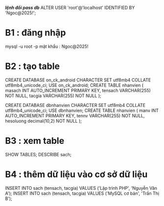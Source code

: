 **_lệnh đổi pass db_**
ALTER USER 'root'@'localhost' IDENTIFIED BY 'Ngoc@2025!';

# B1 : đăng nhập

mysql -u root -p
mật khẩu : Ngoc@2025!

# B2 : tạo table

CREATE DATABASE on_ck_android CHARACTER SET utf8mb4 COLLATE utf8mb4_unicode_ci;
USE on_ck_android;
CREATE TABLE nhanvien (
masach INT AUTO_INCREMENT PRIMARY KEY,
tensach VARCHAR(255) NOT NULL,
tacgia VARCHAR(255) NOT NULL
);

CREATE DATABASE dbnhanvien CHARACTER SET utf8mb4 COLLATE utf8mb4_unicode_ci;
USE dbnhanvien;
CREATE TABLE nhanvien (
manv INT AUTO_INCREMENT PRIMARY KEY,
tennv VARCHAR(255) NOT NULL,
hesoluong decimal(10,2) NOT NULL
);

# B3 : xem table

SHOW TABLES;
DESCRIBE sach;

# B4 : thêm dữ liệu vào cơ sở dữ liệu

INSERT INTO sach (tensach, tacgia) VALUES ('Lập trình PHP', 'Nguyễn Văn A');
INSERT INTO sach (tensach, tacgia) VALUES ('MySQL cơ bản', 'Trần Thị B');
